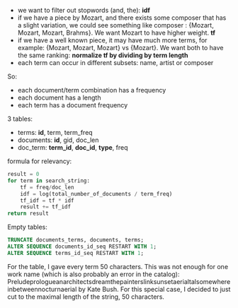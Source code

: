* we want to filter out stopwords (and, the): **idf**
* if we have a piece by Mozart, and there exists some composer that has a slight variation, we could see something like composer : {Mozart, Mozart, Mozart, Brahms}. We want Mozart to have higher weight. **tf**
* if we have a well known piece, it may have much more terms, for example: {Mozart, Mozart, Mozart} vs {Mozart}. We want both to have the same ranking: **normalize tf by dividing by term length**
* each term can occur in different subsets: name, artist or composer

So:
* each document/term combination has a frequency
* each document has a length
* each term has a document frequency

3 tables:
* terms: **id**, term, term_freq
* documents: **id**, gid, doc_len 
* doc_term: **term_id**, **doc_id**, **type**, freq

formula for relevancy:
```python
result = 0
for term in search_string:
    tf = freq/doc_len 
    idf = log(total_number_of_documents / term_freq)
    tf_idf = tf * idf
    result += tf_idf
return result
```

Empty tables:
```sql
TRUNCATE documents_terms, documents, terms;
ALTER SEQUENCE documents_id_seq RESTART WITH 1;
ALTER SEQUENCE terms_id_seq RESTART WITH 1;
```


For the table, I gave every term 50 characters. This was not enough for one work name (which is also probably an error in the catalog): Preludeprologueanarchitectsdreamthepainterslinksunsetaerialtalsomewhereinbetweennocturnaerial by Kate Bush. 
For this special case, I decided to just cut to the maximal length of the string, 50 characters.